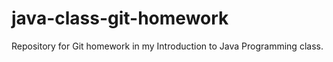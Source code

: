 # java-class-git-homework
Repository for Git homework in my Introduction to Java Programming class.
